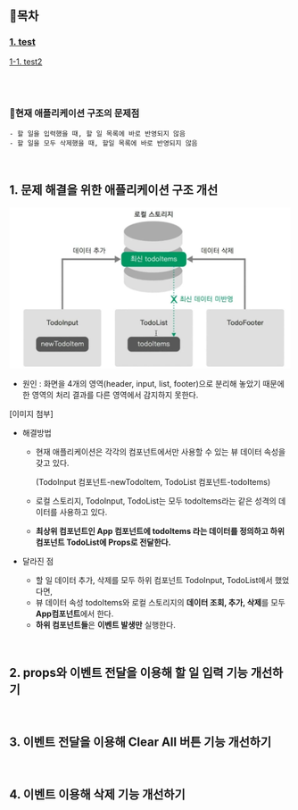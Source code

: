 ## 📝목차 

### [1. test](#2-test)

   [1-1. test2](#1-1-test2)
   


<br><br>

### 📌현재 애플리케이션 구조의 문제점
```
- 할 일을 입력했을 때, 할 일 목록에 바로 반영되지 않음
- 할 일을 모두 삭제했을 때, 할일 목록에 바로 반영되지 않음
```


<br>

## 1. 문제 해결을 위한 애플리케이션 구조 개선

![image](/img/vue04-1.png)

- 원인 : 화면을 4개의 영역(header, input, list, footer)으로 분리해 놓았기 때문에 한 영역의 처리 결과를 다른 영역에서 감지하지 못한다.

[이미지 첨부]

- 해결방법 
  - 현재 애플리케이션은 각각의 컴포넌트에서만 사용할 수 있는 뷰 데이터 속성을 갖고 있다.
  
    (TodoInput 컴포넌트-newTodoItem, TodoList 컴포넌트-todoItems)
    
  - 로컬 스토리지, TodoInput, TodoList는 모두 todoItems라는 같은 성격의 데이터를 사용하고 있다.
  - **최상위 컴포넌트인 App 컴포넌트에 todoItems 라는 데이터를 정의하고 하위 컴포넌트 TodoList에 Props로 전달한다.**
 
- 달라진 점
  - 할 일 데이터 추가, 삭제를 모두 하위 컴포넌트 TodoInput, TodoList에서 했었다면, 
  - 뷰 데이터 속성 todoItems와 로컬 스토리지의 **데이터 조회, 추가, 삭제**를 모두 **App컴포넌트**에서 한다.
  - **하위 컴포넌트들**은 **이벤트 발생만** 실행한다. 
  


<br>

## 2. props와 이벤트 전달을 이용해 할 일 입력 기능 개선하기


<br>

## 3. 이벤트 전달을 이용해 Clear All 버튼 기능 개선하기


<br>

## 4. 이벤트 이용해 삭제 기능 개선하기


<br>
